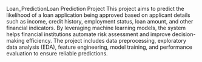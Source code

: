 Loan_PredictionLoan Prediction Project This project aims to predict the likelihood of a loan application being approved based on applicant details such as income, credit history, employment status, loan amount, and other financial indicators. By leveraging machine learning models, the system helps financial institutions automate risk assessment and improve decision-making efficiency. The project includes data preprocessing, exploratory data analysis (EDA), feature engineering, model training, and performance evaluation to ensure reliable predictions.